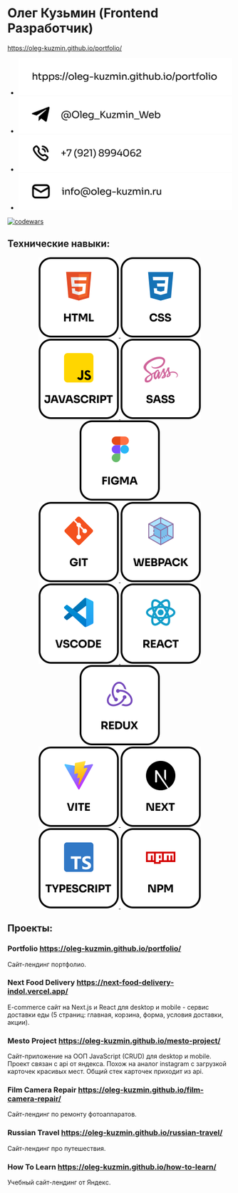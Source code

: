# Олег Кузьмин (Frontend Разработчик)

<a href="https://oleg-kuzmin.github.io/portfolio/">https://oleg-kuzmin.github.io/portfolio/</a>

- <img src='./contacts/portfolio.svg' alt="Сайт портфолио" />
- <img src='./contacts/telegram.svg' alt="Логотип telegram" />
- <img src='./contacts/phone.svg' alt="Телефон" />
- <img src='./contacts/mail.svg' alt="Почта" />

[![codewars](https://www.codewars.com/users/Oleg_Kuzmin/badges/small)](https://www.codewars.com/users/Oleg_Kuzmin)

## Технические навыки:

<div align="center">
  <a href="https://oleg-kuzmin.github.io/portfolio" target="_blank">
    <img src='./images/html.svg' alt="Логотип html" />
  </a>
  <a href="https://oleg-kuzmin.github.io/portfolio" target="_blank">
    <img src='./images/css.svg' alt="Логотип css" />
  </a>
  <a href="https://oleg-kuzmin.github.io/portfolio" target="_blank">
    <img src='./images/javascript.svg' alt="Логотип javascript" />
  </a>
  <a href="https://oleg-kuzmin.github.io/portfolio" target="_blank">
    <img src='./images/sass.svg' alt="Логотип sass" />
  </a>
  <a href="https://oleg-kuzmin.github.io/portfolio">
    <img src='./images/figma.svg' alt="Логотип figma" />
  </a>
</div>

<div align="center">
  <a href="https://oleg-kuzmin.github.io/portfolio" target="_blank">
    <img src='./images/git.svg' alt="Логотип git" />
  </a>
  <a href="https://oleg-kuzmin.github.io/portfolio" target="_blank">
    <img src='./images/webpack.svg' alt="Логотип webpack" />
  </a>
  <a href="https://oleg-kuzmin.github.io/portfolio" target="_blank">
    <img src='./images/vscode.svg' alt="Логотип vscode" />
  </a>
  <a href="https://oleg-kuzmin.github.io/portfolio" target="_blank">
    <img src='./images/react.svg' alt="Логотип react" />
  </a>
  <a href="https://oleg-kuzmin.github.io/portfolio">
    <img src='./images/redux.svg' alt="Логотип redux" />
  </a>
</div>

<div align="center">
  <a href="https://oleg-kuzmin.github.io/portfolio" target="_blank">
    <img src='./images/vite.svg' alt="Логотип vite" />
  </a>
  <a href="https://oleg-kuzmin.github.io/portfolio" target="_blank">
    <img src='./images/next.svg' alt="Логотип next" />
  </a>
  <a href="https://oleg-kuzmin.github.io/portfolio" target="_blank">
    <img src='./images/typescript.svg' alt="Логотип typescript" />
  </a>
    <a href="https://oleg-kuzmin.github.io/portfolio" target="_blank">
    <img src='./images/npm.svg' alt="Логотип npm" />
  </a>
</div>

## Проекты:

### Portfolio https://oleg-kuzmin.github.io/portfolio/

Сайт-лендинг портфолио.

### Next Food Delivery https://next-food-delivery-indol.vercel.app/

E-commerce сайт на Next.js и React для desktop и mobile - сервис доставки еды (5 страниц: главная, корзина, форма, условия доставки, акции).

### Mesto Project https://oleg-kuzmin.github.io/mesto-project/

Сайт-приложение на ООП JavaScript (CRUD) для desktop и mobile. Проект связан с api от яндекса. Похож на аналог instagram с загрузкой карточек красивых мест. Общий стек карточек приходит из api.

### Film Camera Repair https://oleg-kuzmin.github.io/film-camera-repair/

Сайт-лендинг по ремонту фотоаппаратов.

### Russian Travel https://oleg-kuzmin.github.io/russian-travel/

Сайт-лендинг про путешествия.

### How To Learn https://oleg-kuzmin.github.io/how-to-learn/

Учебный сайт-лендинг от Яндекс.
